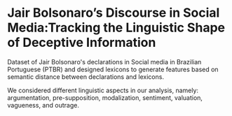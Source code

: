# Jair Bolsonaro’s Discourse in Social Media:Tracking the Linguistic Shape of Deceptive Information

Dataset of Jair Bolsonaro's declarations in Social media in Brazilian Portuguese (PTBR) and designed lexicons to generate features based on semantic distance between declarations and lexicons.

We considered different linguistic aspects in our analysis, namely:  argumentation, pre-supposition, modalization, sentiment, valuation, vagueness, and outrage.